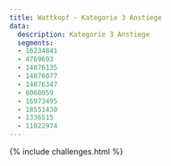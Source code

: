 ```yaml
---
title: Wattkopf - Kategorie 3 Anstiege
data:
  description: Kategorie 3 Anstiege
  segments: 
  - 16234841
  - 4769693
  - 14876135
  - 14876077
  - 14876347
  - 8060059
  - 16973495
  - 18551430
  - 1336515
  - 11022974
---
```


{% include challenges.html %}
